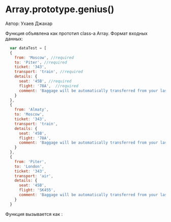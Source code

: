 

# Array.prototype.genius()
Автор: Ухаев Джахар


Функция объявлена как прототип class-a Array. 
Формат входных данных:
```javascript
  var dataTest = [
  {
    from: 'Moscow', //required
    to: 'Piter', //required
    ticket: '343', 
    transport: 'train', //required
    details: { 
      seat: '45B', //required
      flight: '78A',  //required
      comment: 'Baggage will be automatically transferred from your last leg' //optional
    }
  },
  {
    from: 'Almaty',
    to: 'Moscow',
    ticket: '343',
    transport: 'train',
    details: {
      seat: '45B',
      flight: '78A',
      comment: 'Baggage will be automatically transferred from your last leg'
    }
  },
  {
    from: 'Piter',
    to: 'London',
    ticket: '343',
    transport: 'air',
    details: {
      seat: '45B',
      flight: 'SK455',
      comment: 'Baggage will be automatically transferred from your last leg'
    }
  }
```
    
    
Функция вызывается как :
```javascript
  dataTest.genius();
```

По умолчанию функция возвращает единую строку

Параметры
--------------
```javascript
dataTest.genius(true);
```
Вернёт массив строк. Разделённых по карточкам.
